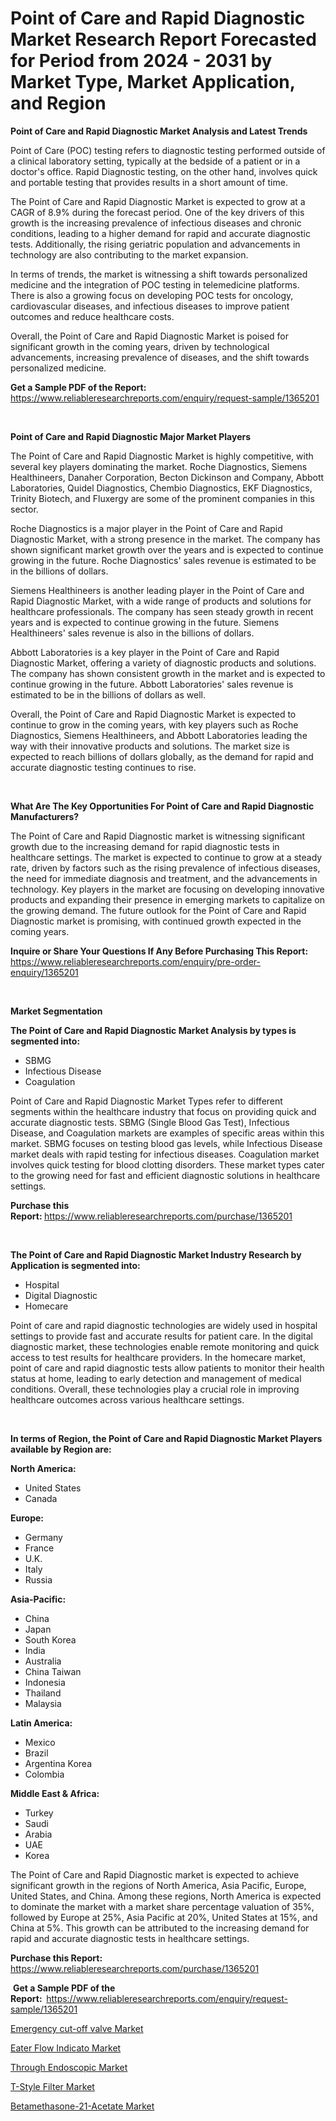 <p><h1>Point of Care and Rapid Diagnostic Market Research Report Forecasted for Period from 2024 -  2031 by Market Type, Market Application, and Region</h1></p><p><strong>Point of Care and Rapid Diagnostic Market Analysis and Latest Trends</strong></p>
<p><p>Point of Care (POC) testing refers to diagnostic testing performed outside of a clinical laboratory setting, typically at the bedside of a patient or in a doctor's office. Rapid Diagnostic testing, on the other hand, involves quick and portable testing that provides results in a short amount of time.</p><p>The Point of Care and Rapid Diagnostic Market is expected to grow at a CAGR of 8.9% during the forecast period. One of the key drivers of this growth is the increasing prevalence of infectious diseases and chronic conditions, leading to a higher demand for rapid and accurate diagnostic tests. Additionally, the rising geriatric population and advancements in technology are also contributing to the market expansion.</p><p>In terms of trends, the market is witnessing a shift towards personalized medicine and the integration of POC testing in telemedicine platforms. There is also a growing focus on developing POC tests for oncology, cardiovascular diseases, and infectious diseases to improve patient outcomes and reduce healthcare costs.</p><p>Overall, the Point of Care and Rapid Diagnostic Market is poised for significant growth in the coming years, driven by technological advancements, increasing prevalence of diseases, and the shift towards personalized medicine.</p></p>
<p><strong>Get a Sample PDF of the Report:&nbsp;</strong> <a href="https://www.reliableresearchreports.com/enquiry/request-sample/1365201">https://www.reliableresearchreports.com/enquiry/request-sample/1365201</a></p>
<p>&nbsp;</p>
<p><strong>Point of Care and Rapid Diagnostic Major Market Players</strong></p>
<p><p>The Point of Care and Rapid Diagnostic Market is highly competitive, with several key players dominating the market. Roche Diagnostics, Siemens Healthineers, Danaher Corporation, Becton Dickinson and Company, Abbott Laboratories, Quidel Diagnostics, Chembio Diagnostics, EKF Diagnostics, Trinity Biotech, and Fluxergy are some of the prominent companies in this sector.</p><p>Roche Diagnostics is a major player in the Point of Care and Rapid Diagnostic Market, with a strong presence in the market. The company has shown significant market growth over the years and is expected to continue growing in the future. Roche Diagnostics' sales revenue is estimated to be in the billions of dollars.</p><p>Siemens Healthineers is another leading player in the Point of Care and Rapid Diagnostic Market, with a wide range of products and solutions for healthcare professionals. The company has seen steady growth in recent years and is expected to continue growing in the future. Siemens Healthineers' sales revenue is also in the billions of dollars.</p><p>Abbott Laboratories is a key player in the Point of Care and Rapid Diagnostic Market, offering a variety of diagnostic products and solutions. The company has shown consistent growth in the market and is expected to continue growing in the future. Abbott Laboratories' sales revenue is estimated to be in the billions of dollars as well.</p><p>Overall, the Point of Care and Rapid Diagnostic Market is expected to continue to grow in the coming years, with key players such as Roche Diagnostics, Siemens Healthineers, and Abbott Laboratories leading the way with their innovative products and solutions. The market size is expected to reach billions of dollars globally, as the demand for rapid and accurate diagnostic testing continues to rise.</p></p>
<p>&nbsp;</p>
<p><strong>What Are The Key Opportunities For Point of Care and Rapid Diagnostic Manufacturers?</strong></p>
<p><p>The Point of Care and Rapid Diagnostic market is witnessing significant growth due to the increasing demand for rapid diagnostic tests in healthcare settings. The market is expected to continue to grow at a steady rate, driven by factors such as the rising prevalence of infectious diseases, the need for immediate diagnosis and treatment, and the advancements in technology. Key players in the market are focusing on developing innovative products and expanding their presence in emerging markets to capitalize on the growing demand. The future outlook for the Point of Care and Rapid Diagnostic market is promising, with continued growth expected in the coming years.</p></p>
<p><strong>Inquire or Share Your Questions If Any Before Purchasing This Report:</strong> <a href="https://www.reliableresearchreports.com/enquiry/pre-order-enquiry/1365201">https://www.reliableresearchreports.com/enquiry/pre-order-enquiry/1365201</a></p>
<p>&nbsp;</p>
<p><strong>Market Segmentation</strong></p>
<p><strong>The Point of Care and Rapid Diagnostic Market Analysis by types is segmented into:</strong></p>
<p><ul><li>SBMG</li><li>Infectious Disease</li><li>Coagulation</li></ul></p>
<p><p>Point of Care and Rapid Diagnostic Market Types refer to different segments within the healthcare industry that focus on providing quick and accurate diagnostic tests. SBMG (Single Blood Gas Test), Infectious Disease, and Coagulation markets are examples of specific areas within this market. SBMG focuses on testing blood gas levels, while Infectious Disease market deals with rapid testing for infectious diseases. Coagulation market involves quick testing for blood clotting disorders. These market types cater to the growing need for fast and efficient diagnostic solutions in healthcare settings.</p></p>
<p><strong>Purchase this Report:&nbsp;</strong><a href="https://www.reliableresearchreports.com/purchase/1365201">https://www.reliableresearchreports.com/purchase/1365201</a></p>
<p>&nbsp;</p>
<p><strong>The Point of Care and Rapid Diagnostic Market Industry Research by Application is segmented into:</strong></p>
<p><ul><li>Hospital</li><li>Digital Diagnostic</li><li>Homecare</li></ul></p>
<p><p>Point of care and rapid diagnostic technologies are widely used in hospital settings to provide fast and accurate results for patient care. In the digital diagnostic market, these technologies enable remote monitoring and quick access to test results for healthcare providers. In the homecare market, point of care and rapid diagnostic tests allow patients to monitor their health status at home, leading to early detection and management of medical conditions. Overall, these technologies play a crucial role in improving healthcare outcomes across various healthcare settings.</p></p>
<p>&nbsp;</p>
<p><strong>In terms of Region, the Point of Care and Rapid Diagnostic Market Players available by Region are:</strong></p>
<p>
    <p> <strong> North America: </strong>
        <ul>
            <li>United States</li>
            <li>Canada</li>
        </ul>
        </p> 
    <p> <strong> Europe: </strong>
        <ul>
            <li>Germany</li>
            <li>France</li>
            <li>U.K.</li>
            <li>Italy</li>
            <li>Russia</li>
        </ul>
        </p> 
    <p> <strong> Asia-Pacific: </strong>
        <ul>
            <li>China</li>
            <li>Japan</li>
            <li>South Korea</li>
            <li>India</li>
            <li>Australia</li>
            <li>China Taiwan</li>
            <li>Indonesia</li>
            <li>Thailand</li>
            <li>Malaysia</li>
        </ul>
        </p> 
    <p> <strong> Latin America: </strong>
        <ul>
            <li>Mexico</li>
            <li>Brazil</li>
            <li>Argentina Korea</li>
            <li>Colombia</li>
        </ul>
        </p> 
    <p> <strong> Middle East & Africa: </strong>
        <ul>
            <li>Turkey</li>
            <li>Saudi</li>
            <li>Arabia</li>
            <li>UAE</li>
            <li>Korea</li>
        </ul>
    </p>
    </p>
<p><p>The Point of Care and Rapid Diagnostic market is expected to achieve significant growth in the regions of North America, Asia Pacific, Europe, United States, and China. Among these regions, North America is expected to dominate the market with a market share percentage valuation of 35%, followed by Europe at 25%, Asia Pacific at 20%, United States at 15%, and China at 5%. This growth can be attributed to the increasing demand for rapid and accurate diagnostic tests in healthcare settings.</p></p>
<p><strong>Purchase this Report: </strong><a href="https://www.reliableresearchreports.com/purchase/1365201">https://www.reliableresearchreports.com/purchase/1365201</a></p>
<p>&nbsp;<strong>Get a Sample PDF of the Report:&nbsp;&nbsp;</strong><a href="https://www.reliableresearchreports.com/enquiry/request-sample/1365201">https://www.reliableresearchreports.com/enquiry/request-sample/1365201</a></p>
<p><strong></strong></p>
<p><p><a href="https://medium.com/@ericahamill/emergency-cut-off-valve-market-research-report-its-history-and-forecast-2024-to-2031-110d44c70444">Emergency cut-off valve Market</a></p><p><a href="https://medium.com/@ericahamill/eater-flow-indicato-market-outlook-industry-overview-and-forecast-2024-to-2031-01c05148e2a2">Eater Flow Indicato Market</a></p><p><a href="https://medium.com/@ericahamill/through-endoscopic-nbsp-market-focuses-on-market-share-size-and-projected-forecast-till-2031-0b836c273c09">Through Endoscopic Market</a></p><p><a href="https://medium.com/@ericahamill/decoding-t-style-filter-market-metrics-market-share-trends-and-growth-patterns-fcbd82c01d64">T-Style Filter Market</a></p><p><a href="https://github.com/jhcraigie/Market-Research-Report-List-1/blob/main/betamethasone-21-acetate-market.md">Betamethasone-21-Acetate Market</a></p></p>